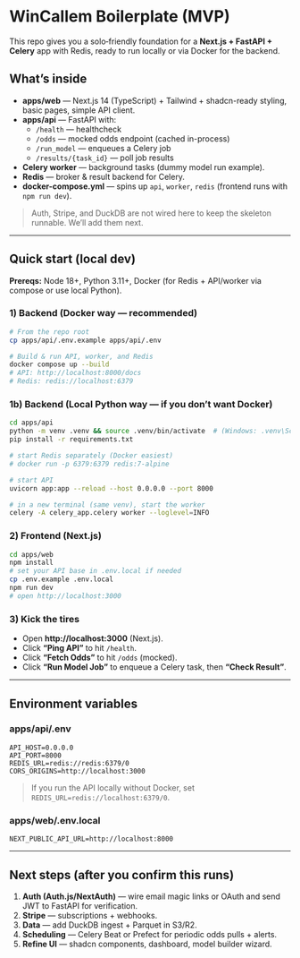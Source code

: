 # WinCallem Boilerplate (MVP)

This repo gives you a solo‑friendly foundation for a **Next.js + FastAPI + Celery** app with Redis, ready to run locally or via Docker for the backend.

## What’s inside
- **apps/web** — Next.js 14 (TypeScript) + Tailwind + shadcn-ready styling, basic pages, simple API client.
- **apps/api** — FastAPI with:
  - `/health` — healthcheck
  - `/odds` — mocked odds endpoint (cached in-process)
  - `/run_model` — enqueues a Celery job
  - `/results/{task_id}` — poll job results
- **Celery worker** — background tasks (dummy model run example).
- **Redis** — broker & result backend for Celery.
- **docker-compose.yml** — spins up `api`, `worker`, `redis` (frontend runs with `npm run dev`).

> Auth, Stripe, and DuckDB are not wired here to keep the skeleton runnable. We’ll add them next.

---

## Quick start (local dev)

**Prereqs:** Node 18+, Python 3.11+, Docker (for Redis + API/worker via compose or use local Python).

### 1) Backend (Docker way — recommended)
```bash
# From the repo root
cp apps/api/.env.example apps/api/.env

# Build & run API, worker, and Redis
docker compose up --build
# API: http://localhost:8000/docs
# Redis: redis://localhost:6379
```

### 1b) Backend (Local Python way — if you don’t want Docker)
```bash
cd apps/api
python -m venv .venv && source .venv/bin/activate  # (Windows: .venv\Scripts\activate)
pip install -r requirements.txt

# start Redis separately (Docker easiest)
# docker run -p 6379:6379 redis:7-alpine

# start API
uvicorn app:app --reload --host 0.0.0.0 --port 8000

# in a new terminal (same venv), start the worker
celery -A celery_app.celery worker --loglevel=INFO
```

### 2) Frontend (Next.js)
```bash
cd apps/web
npm install
# set your API base in .env.local if needed
cp .env.example .env.local
npm run dev
# open http://localhost:3000
```

### 3) Kick the tires
- Open **http://localhost:3000** (Next.js).
- Click **“Ping API”** to hit `/health`.
- Click **“Fetch Odds”** to hit `/odds` (mocked).
- Click **“Run Model Job”** to enqueue a Celery task, then **“Check Result”**.

---

## Environment variables

### apps/api/.env
```
API_HOST=0.0.0.0
API_PORT=8000
REDIS_URL=redis://redis:6379/0
CORS_ORIGINS=http://localhost:3000
```

> If you run the API locally without Docker, set `REDIS_URL=redis://localhost:6379/0`.

### apps/web/.env.local
```
NEXT_PUBLIC_API_URL=http://localhost:8000
```

---

## Next steps (after you confirm this runs)
1. **Auth (Auth.js/NextAuth)** — wire email magic links or OAuth and send JWT to FastAPI for verification.
2. **Stripe** — subscriptions + webhooks.
3. **Data** — add DuckDB ingest + Parquet in S3/R2.
4. **Scheduling** — Celery Beat or Prefect for periodic odds pulls + alerts.
5. **Refine UI** — shadcn components, dashboard, model builder wizard.
